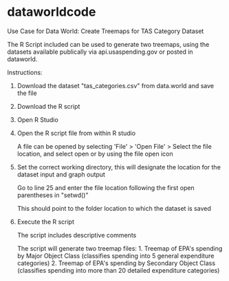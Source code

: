 # dataworldcode
Use Case for Data World: Create Treemaps for TAS Category Dataset

The R Script included can be used to generate two treemaps, using the datasets 
available publically via api.usaspending.gov or posted in dataworld.

Instructions:
1. Download the dataset "tas_categories.csv" from data.world and save the file
2. Download the R script
3. Open R Studio
4. Open the R script file from within R studio
   
   A file can be opened by selecting 'File' > 'Open File' > Select the file location, and select open or
   by using the file open icon
5. Set the correct working directory, this will designate the location for the dataset input and graph output
   
   Go to line 25 and enter the file location following the first open parentheses in "setwd()"
   
   This should point to the folder location to which the dataset is saved
6. Execute the R script
   
   The script includes descriptive comments
   
   The script will generate two treemap files:
        1. Treemap of EPA's spending by Major Object Class (classifies spending into 5 general expenditure categories)
        2. Treemap of EPA's spending by Secondary Object Class (classifies spending into more than 20 detailed expenditure categories)
